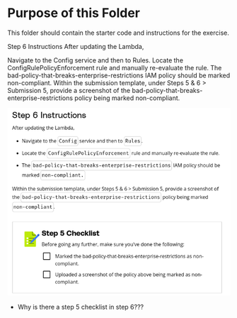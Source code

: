 # Purpose of this Folder

This folder should contain the starter code and instructions for the exercise.

Step 6 Instructions
After updating the Lambda,

Navigate to the Config service and then to Rules.
Locate the ConfigRulePolicyEnforcement rule and manually re-evaluate the rule.
The bad-policy-that-breaks-enterprise-restrictions IAM policy should be marked non-compliant.
Within the submission template, under Steps 5 & 6 > Submission 5, provide a screenshot of the bad-policy-that-breaks-enterprise-restrictions policy being marked non-compliant.

![alt text](image.png)
* Why is there a step 5 checklist in step 6???